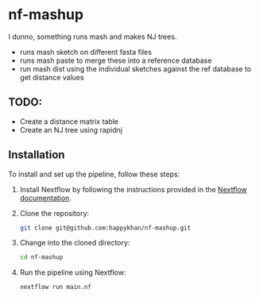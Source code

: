 # nf-mashup
I dunno, something runs mash and makes NJ trees. 

* runs mash sketch on different fasta files 
* runs mash paste to merge these into a reference database
* run mash dist using the individual sketches against the ref database to get distance values 

## TODO: 
* Create a distance matrix table 
* Create an NJ tree using rapidnj

## Installation

To install and set up the pipeline, follow these steps:

1. Install Nextflow by following the instructions provided in the [Nextflow documentation](https://www.nextflow.io/docs/latest/getstarted.html).

2. Clone the repository:

    ```bash
    git clone git@github.com:happykhan/nf-mashup.git
    ```

3. Change into the cloned directory:

    ```bash
    cd nf-mashup
    ```

4. Run the pipeline using Nextflow:

    ```bash
    nextflow run main.nf
    ```
